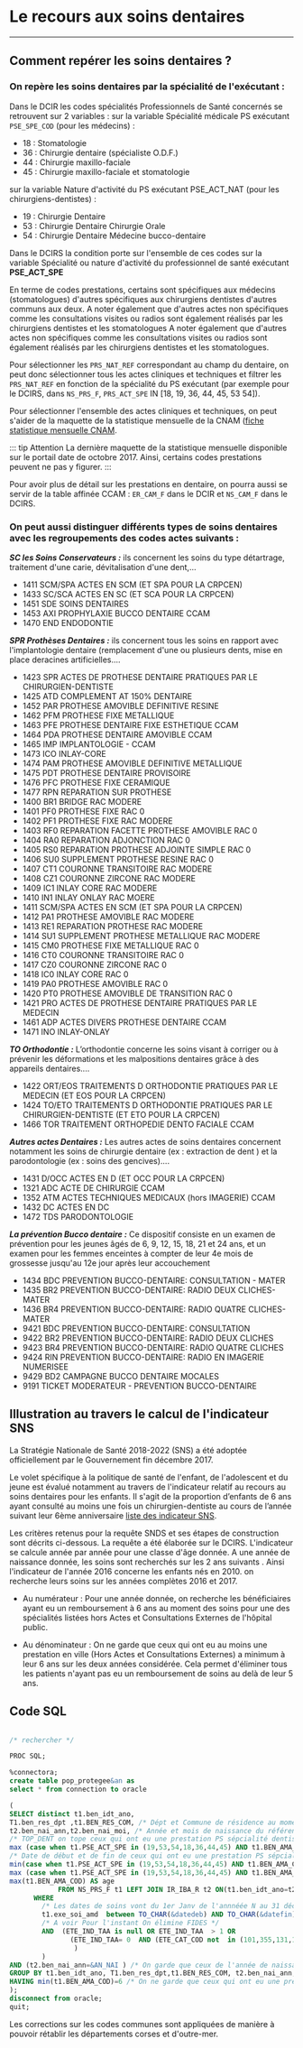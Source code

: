 # Le recours aux soins dentaires 
----

## Comment repérer les soins dentaires ?

### On repère les soins dentaires par la spécialité de l'exécutant :

 Dans le DCIR les codes spécialités Professionnels de Santé concernés se retrouvent sur 2 variables :
sur la variable Spécialité médicale PS exécutant `PSE_SPE_COD`  (pour les médecins) :
- 18 : Stomatologie
- 36 : Chirurgie dentaire (spécialiste O.D.F.)
- 44 : Chirurgie maxillo-faciale
- 45 : Chirurgie maxillo-faciale et stomatologie

sur la variable Nature d'activité du PS exécutant PSE_ACT_NAT (pour les chirurgiens-dentistes)  :
- 19 : Chirurgie Dentaire
- 53 : Chirurgie Dentaire Chirurgie Orale
- 54 : Chirurgie Dentaire Médecine bucco-dentaire

Dans le DCIRS la condition porte  sur l'ensemble de ces codes sur la variable Spécialité ou nature d'activité du professionnel de santé exécutant **PSE_ACT_SPE**

En terme de codes prestations, certains  sont spécifiques aux médecins (stomatologues) d'autres spécifiques aux chirurgiens dentistes d'autres communs aux deux. A noter également que d'autres actes non spécifiques comme les consultations visites ou radios sont également réalisés par les chirurgiens dentistes et les stomatologues
A noter également que d'autres actes non spécifiques comme les consultations visites ou radios sont également réalisés par les chirurgiens dentistes et les stomatologues.

Pour sélectionner les `PRS_NAT_REF` correspondant au champ du dentaire, on peut donc sélectionner tous les actes cliniques et techniques et filtrer les `PRS_NAT_REF` en fonction de la spécialité du PS exécutant (par exemple pour le DCIRS, dans `NS_PRS_F`, `PRS_ACT_SPE` IN [18, 19, 36, 44, 45, 53 54]). 

Pour sélectionner l'ensemble des actes cliniques et techniques, on peut s'aider de la maquette de la statistique mensuelle de la CNAM ([fiche statistique mensuelle CNAM](../fiches/statistiques_mensuelles.md). 

::: tip Attention
La dernière maquette de la statistique mensuelle disponible sur le portail date de octobre 2017. Ainsi, certains codes prestations peuvent ne pas y figurer.
:::

Pour avoir plus de détail sur les prestations en dentaire, on pourra aussi se servir de la table affinée CCAM : `ER_CAM_F` dans le DCIR et `NS_CAM_F` dans le DCIRS.  
 

### On peut aussi distinguer différents types de soins  dentaires avec les regroupements des codes actes suivants :

***SC les Soins Conservateurs :*** ils concernent les soins du type détartrage, traitement d'une carie, dévitalisation d'une dent,...
*  1411	SCM/SPA	ACTES EN SCM (ET SPA POUR LA CRPCEN)
*  1433	SC/SCA	ACTES EN SC (ET SCA POUR LA CRPCEN)
*  1451	SDE	SOINS DENTAIRES
*  1453	AXI	PROPHYLAXIE BUCCO DENTAIRE CCAM
*  1470	END	ENDODONTIE


***SPR Prothèses Dentaires :*** ils concernent tous les soins en rapport avec l'implantologie dentaire (remplacement d'une ou plusieurs dents, mise en place deracines artificielles....
*  1423	SPR	ACTES DE PROTHESE DENTAIRE PRATIQUES PAR LE CHIRURGIEN-DENTISTE
*  1425	ATD	COMPLEMENT AT 150% DENTAIRE
*  1452	PAR	PROTHESE AMOVIBLE DEFINITIVE RESINE
*  1462	PFM	PROTHESE FIXE METALLIQUE
*  1463	PFE	PROTHESE DENTAIRE FIXE ESTHETIQUE CCAM
*  1464	PDA	PROTHESE DENTAIRE AMOVIBLE CCAM
*  1465	IMP	IMPLANTOLOGIE - CCAM
*  1473	ICO	INLAY-CORE
*  1474	PAM	PROTHESE AMOVIBLE DEFINITIVE METALLIQUE
*  1475	PDT	PROTHESE DENTAIRE PROVISOIRE
*  1476	PFC	PROTHESE FIXE CERAMIQUE
*  1477	RPN	REPARATION SUR PROTHESE
*  1400	BR1	BRIDGE RAC MODERE
*  1401	PF0	PROTHESE FIXE RAC 0
*  1402	PF1	PROTHESE FIXE RAC MODERE
*  1403	RF0	REPARATION FACETTE PROTHESE AMOVIBLE RAC 0
*  1404	RA0	REPARATION ADJONCTION RAC 0
*  1405	RS0	REPARATION PROTHESE ADJOINTE SIMPLE RAC 0
*  1406	SU0	SUPPLEMENT PROTHESE RESINE RAC 0
*  1407	CT1	COURONNE TRANSITOIRE RAC MODERE
*  1408	CZ1	COURONNE ZIRCONE RAC MODERE
*  1409	IC1	INLAY CORE RAC MODERE
*  1410	IN1	INLAY ONLAY RAC MOERE
*  1411	SCM/SPA	ACTES EN SCM (ET SPA POUR LA CRPCEN)
*  1412	PA1	PROTHESE AMOVIBLE RAC MODERE
*  1413	RE1	REPARATION PROTHESE RAC MODERE
*  1414	SU1	SUPPLEMENT PROTHESE METALLIQUE RAC MODERE
*  1415	CM0	PROTHESE FIXE METALLIQUE RAC 0
*  1416	CT0	COURONNE TRANSITOIRE RAC 0
*  1417	CZ0	COURONNE ZIRCONE RAC 0
*  1418	IC0	INLAY CORE RAC 0
*  1419	PA0	PROTHESE AMOVIBLE RAC 0
*  1420	PT0	PROTHESE AMOVIBLE DE TRANSITION RAC 0
*  1421	PRO	ACTES DE PROTHESE DENTAIRE PRATIQUES PAR LE MEDECIN
*  1461	ADP	ACTES DIVERS PROTHESE DENTAIRE CCAM
*  1471	INO	INLAY-ONLAY

***TO Orthodontie :*** L’orthodontie concerne les soins visant à corriger ou à prévenir les déformations et les malpositions dentaires grâce à des appareils dentaires....
*  1422	ORT/EOS	TRAITEMENTS D  ORTHODONTIE PRATIQUES PAR LE MEDECIN (ET EOS POUR LA CRPCEN)
*  1424	TO/ETO	TRAITEMENTS D  ORTHODONTIE PRATIQUES PAR LE CHIRURGIEN-DENTISTE (ET ETO POUR LA CRPCEN)
*  1466	TOR	TRAITEMENT ORTHOPEDIE DENTO FACIALE CCAM

***Autres actes Dentaires :*** Les autres actes de soins  dentaires concernent notamment les soins de chirurgie dentaire (ex : extraction de dent ) et la parodontologie (ex : soins des gencives)....
*  1431	D/OCC	ACTES EN D (ET OCC POUR LA CRPCEN)
*  1321	ADC	ACTE DE CHIRURGIE CCAM
*  1352	ATM	ACTES TECHNIQUES MEDICAUX  (hors IMAGERIE) CCAM
*  1432	DC	ACTES EN DC
*  1472	TDS	PARODONTOLOGIE

***La prévention Bucco dentaire :*** Ce dispositif consiste en un examen de prévention pour les jeunes âgés de 6, 9, 12, 15, 18, 21 et 24 ans, et un examen pour les femmes enceintes à compter de leur 4e mois de grossesse jusqu'au 12e jour après leur accouchement
*  1434	BDC	PREVENTION BUCCO-DENTAIRE: CONSULTATION - MATER
*  1435	BR2	PREVENTION BUCCO-DENTAIRE: RADIO DEUX CLICHES-MATER
*  1436	BR4	PREVENTION BUCCO-DENTAIRE: RADIO QUATRE CLICHES-MATER
*  9421	BDC	PREVENTION BUCCO-DENTAIRE: CONSULTATION
*  9422	BR2	PREVENTION BUCCO-DENTAIRE: RADIO DEUX CLICHES
*  9423	BR4	PREVENTION BUCCO-DENTAIRE: RADIO QUATRE CLICHES
*  9424	RIN	PREVENTION BUCCO-DENTAIRE: RADIO EN IMAGERIE NUMERISEE
*  9429	BD2	CAMPAGNE BUCCO DENTAIRE MOCALES
*  9191		TICKET MODERATEUR - PREVENTION BUCCO-DENTAIRE



## Illustration au travers le calcul de l'indicateur SNS
 La Stratégie Nationale de Santé 2018-2022 (SNS) a été adoptée officiellement par le Gouvernement fin décembre 2017.
 
Le volet spécifique  à la politique de santé de l'enfant, de l'adolescent et du jeune est évalué notamment au travers de l'indicateur 
 relatif au recours au soins dentaires pour les enfants. Il s'agit de la proportion d’enfants de 6 ans ayant consulté au moins une fois un chirurgien-dentiste au cours de l’année suivant leur 6ème anniversaire
[liste des indicateur SNS](http://dataviz.drees.solidarites-sante.gouv.fr/suivi-sns/). 

Les critères retenus pour la requête SNDS et ses étapes de construction sont décrits ci-dessous. La requête a été élaborée sur le DCIRS.
L'indicateur se calcule année par année pour une classe d'âge donnée. A une année de naissance donnée, les soins sont recherchés sur les 2 ans suivants .
Ainsi l'indicateur de l'année 2016 concerne les enfants nés en 2010. on recherche leurs soins sur les années complètes 2016 et 2017.
* Au numérateur : 
Pour une année donnée, on recherche les  bénéficiaires ayant eu un remboursement à 6 ans au moment des soins pour une des spécialités listées  hors Actes et Consultations Externes de l'hôpital public. 


* Au dénominateur :
 On ne garde que ceux qui ont eu au moins une prestation en ville (Hors Actes et Consultations Externes) a minimum à leur 6 ans sur les deux années considérée.
 Cela permet d'éliminer tous les patients n'ayant pas eu un remboursement de soins au delà de leur 5 ans. 

## Code SQL 
```sql

/* rechercher */

PROC SQL;

%connectora;
create table pop_protegee&an as
select * from connection to oracle 

(
SELECT distinct t1.ben_idt_ano, 
T1.ben_res_dpt ,t1.BEN_RES_COM, /* Dépt et Commune de résidence au moment des soins (Obligation pour pouvoir corriger)**/
t2.ben_nai_ann,t2.ben_nai_moi, /* Année et mois de naissance du référentiel **/
/* TOP_DENT on tope ceux qui ont eu une prestation PS sépcialité dentiste à l'âge de 6 ans au moment des soins */
max (case when t1.PSE_ACT_SPE in (19,53,54,18,36,44,45) AND t1.BEN_AMA_COD=6 then 1 else 0 end) AS TOP_DENT,
/* Date de début et de fin de ceux qui ont eu une prestation PS sépcialité dentiste à l'âge de 6 an */
min(case when t1.PSE_ACT_SPE in (19,53,54,18,36,44,45) AND t1.BEN_AMA_COD=6 then exe_soi_dtd  end) AS dat_min,
max (case when t1.PSE_ACT_SPE in (19,53,54,18,36,44,45) AND t1.BEN_AMA_COD=6 then exe_soi_dtd end) AS dat_max,
max(t1.BEN_AMA_COD) AS age
            FROM NS_PRS_F t1 LEFT JOIN IR_IBA_R t2 ON(t1.ben_idt_ano=t2.ben_idt_ano)
      WHERE 
        /* Les dates de soins vont du 1er Janv de l'annnéée N au 31 déc de l'année N+1 */
        t1.exe_soi_amd  between TO_CHAR(&datedeb) AND TO_CHAR(&datefin)
		/* A voir Pour l'instant On élimine FIDES */
 		AND  (ETE_IND_TAA is null OR ETE_IND_TAA  > 1 OR
               (ETE_IND_TAA= 0  AND (ETE_CAT_COD not  in (101,355,131,106,122,365,128,129) OR MDT_COD not  in (0,3,7,10) )
                )
        )
AND (t2.ben_nai_ann=&AN_NAI ) /* On garde que ceux de l'année de naissance étudiée. En cas de non présence dans le référentiel il est éliminé*/
GROUP BY t1.ben_idt_ano, T1.ben_res_dpt,t1.BEN_RES_COM, t2.ben_nai_ann,t2.ben_nai_moi
HAVING min(t1.BEN_AMA_COD)=6 /* On ne garde que ceux qui ont eu une prestation à leur 6 ans sur l'année étudiée i.e ça élimine les 5 ans */
);
disconnect from oracle;
quit;

```

Les corrections sur les codes communes sont appliquées de manière à pouvoir rétablir les départements corses et d'outre-mer.


